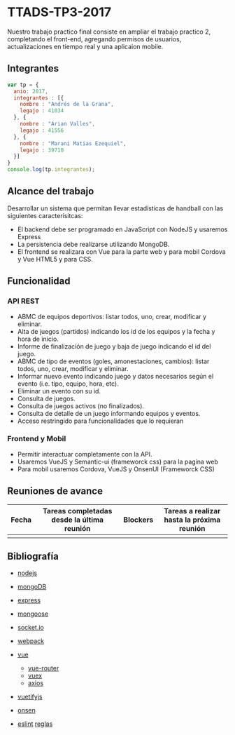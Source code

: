 # TTADS-TP3-2017

Nuestro trabajo practico final consiste en ampliar el trabajo practico 2, completando el front-end, agregando permisos de usuarios, actualizaciones en tiempo real y una aplicaion mobile.

## Integrantes
``` javascript
var tp = {
  anio: 2017,
  integrantes : [{
    nombre : "Andrés de la Grana",
    legajo : 41034
  }, {
    nombre : "Arian Valles",
    legajo : 41556
  }, {
    nombre : "Marani Matias Ezequiel",
    legajo : 39710
  }]
}
console.log(tp.integrantes);
```

## Alcance del trabajo

Desarrollar un sistema que permitan llevar estadísticas de handball con las siguientes caracterísitcas:
* El backend debe ser programado en JavaScript con NodeJS y usaremos Express
* La persistencia debe realizarse utilizando MongoDB.
* El frontend se realizara con Vue para la parte web y para mobil Cordova y Vue HTML5 y para CSS.

## Funcionalidad
### API REST
* ABMC de equipos deportivos: listar todos, uno, crear, modificar y eliminar.
* Alta de juegos (partidos) indicando los id de los equipos y la fecha y hora de inicio.
* Informe de finalización de juego y baja de juego indicando el id del juego.
* ABMC de tipo de eventos (goles, amonestaciones, cambios): listar todos, uno, crear, modificar y eliminar.
* Informar nuevo evento indicando juego y datos necesarios según el evento (i.e. tipo, equipo, hora, etc).
* Eliminar un evento con su id.
* Consulta de juegos.
* Consulta de juegos activos (no finalizados).
* Consulta de detalle de un juego informando equipos y eventos.
* Acceso restringido para funcionalidades que lo requieran

### Frontend y Mobil

* Permitir interactuar completamente con la API.
* Usaremos VueJS y Semantic-ui (frameworck css) para la pagina web
* Para mobil usaremos Cordova, VueJS y OnsenUI (Frameworck CSS)

## Reuniones de avance

|Fecha|Tareas completadas desde la última reunión| Blockers |Tareas a realizar hasta la próxima reunión|
|-----|------------------------------------------|----------|------------------------------------------|
||||||


## Bibliografía

* [nodejs](http://nodejs.org)
* [mongoDB](http://mongodb.com)
* [express](http://expressjs.com)
* [mongoose](http://mongoosejs.com)
* [socket.io](https://socket.io)

* [webpack](https://webpack.js.org)
* [vue](https://vuejs.org)
  * [vue-router](https://github.com/vuejs/vue-router)
  * [vuex](https://github.com/vuejs/vuex)
  * [axios](https://github.com/mzabriskie/axios)
* [vuetifyjs](https://vuetifyjs.com)
* [onsen](https://onsen.io)

* [eslint](https://eslint.org) [reglas](https://eslint.org/docs/rules/)
